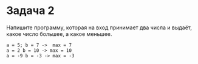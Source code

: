 # Задача 2

Напишите программу, которая на вход принимает два числа и выдаёт, какое число большее, а какое меньшее.

```
a = 5; b = 7 ->  max = 7
a = 2 b = 10 -> max = 10
a = -9 b = -3 -> max = -3

```
